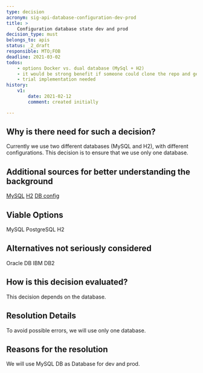 ```yaml
---
type: decision
acronym: sig-api-database-configuration-dev-prod
title: > 
    Configuration database state dev and prod
decision_type: must
belongs_to: apis
status: _2_draft
responsible: MTO;FOB
deadline: 2021-03-02
todos: 
    - options Docker vs. dual database (MySql + H2)
    - it would be strong benefit if someone could clone the repo and get started right away (with H2)
    - trial implementation needed
history:
    v1:
        date: 2021-02-12
        comment: created initially

---
```


## Why is there need for such a decision?
Currently we use two different databases (MySQL and H2), with different configurations. This decision is to ensure that we use only one database. 

## Additional sources for better understanding the background
[MySQL](https://www.mysql.com/de/)
[H2](https://www.h2database.com/html/main.html)
[DB config](https://evatool.github.io/fae-architecture-log/decisions/sig-api-database.html)

## Viable Options
MySQL
PostgreSQL
H2

## Alternatives not seriously considered
Oracle DB
IBM DB2

## How is this decision evaluated?
This decision depends on the database.

## Resolution Details
To avoid possible errors, we will use only one database.

## Reasons for the resolution
We will use MySQL DB as Database for dev and prod.


